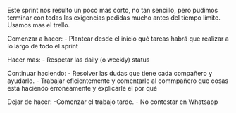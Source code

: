 Este sprint nos resulto un poco mas corto, no tan sencillo, pero pudimos terminar con todas las exigencias pedidas mucho antes del tiempo limite. Usamos mas el trello.

Comenzar a hacer: 
    - Plantear desde el inicio qué tareas habrá que realizar a lo largo de todo el sprint 

Hacer mas: 
    - Respetar las daily (o weekly) status

Continuar haciendo:
    - Resolver las dudas que tiene cada compañero y ayudarlo. 
    - Trabajar eficientemente y comentarle al commpañero que cosas está haciendo erroneamente y explicarle el por qué

Dejar de hacer:
    -Comenzar el trabajo tarde. 
    - No contestar en Whatsapp